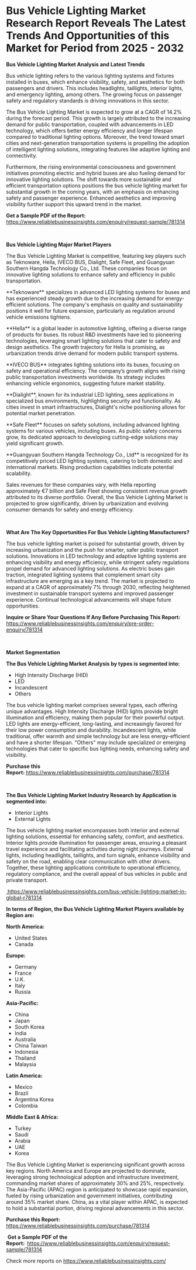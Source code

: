 <p><h1>Bus Vehicle Lighting Market Research Report Reveals The Latest Trends And Opportunities of this Market for Period from 2025 - 2032</h1></p><p><strong>Bus Vehicle Lighting Market Analysis and Latest Trends</strong></p>
<p><p>Bus vehicle lighting refers to the various lighting systems and fixtures installed in buses, which enhance visibility, safety, and aesthetics for both passengers and drivers. This includes headlights, taillights, interior lights, and emergency lighting, among others. The growing focus on passenger safety and regulatory standards is driving innovations in this sector.</p><p>The Bus Vehicle Lighting Market is expected to grow at a CAGR of 14.2% during the forecast period. This growth is largely attributed to the increasing demand for public transportation, coupled with advancements in LED technology, which offers better energy efficiency and longer lifespan compared to traditional lighting options. Moreover, the trend toward smart cities and next-generation transportation systems is propelling the adoption of intelligent lighting solutions, integrating features like adaptive lighting and connectivity.</p><p>Furthermore, the rising environmental consciousness and government initiatives promoting electric and hybrid buses are also fueling demand for innovative lighting solutions. The shift towards more sustainable and efficient transportation options positions the bus vehicle lighting market for substantial growth in the coming years, with an emphasis on enhancing safety and passenger experience. Enhanced aesthetics and improving visibility further support this upward trend in the market.</p></p>
<p><strong>Get a Sample PDF of the Report:&nbsp;</strong> <a href="https://www.reliablebusinessinsights.com/enquiry/request-sample/781314?utm_campaign=3134&utm_medium=2&utm_source=Github&utm_content=ia&utm_term=08032025&utm_id=bus-vehicle-lighting">https://www.reliablebusinessinsights.com/enquiry/request-sample/781314</a></p>
<p>&nbsp;</p>
<p><strong>Bus Vehicle Lighting Major Market Players</strong></p>
<p><p>The Bus Vehicle Lighting Market is competitive, featuring key players such as Teknoware, Hella, IVECO BUS, Dialight, Safe Fleet, and Guangyuan Southern Hangda Technology Co., Ltd. These companies focus on innovative lighting solutions to enhance safety and efficiency in public transportation.</p><p>**Teknoware** specializes in advanced LED lighting systems for buses and has experienced steady growth due to the increasing demand for energy-efficient solutions. The company's emphasis on quality and sustainability positions it well for future expansion, particularly as regulation around vehicle emissions tightens.</p><p>**Hella** is a global leader in automotive lighting, offering a diverse range of products for buses. Its robust R&D investments have led to pioneering technologies, leveraging smart lighting solutions that cater to safety and design aesthetics. The growth trajectory for Hella is promising, as urbanization trends drive demand for modern public transport systems.</p><p>**IVECO BUS** integrates lighting solutions into its buses, focusing on safety and operational efficiency. The company’s growth aligns with rising public transportation investments worldwide. Its strategy includes enhancing vehicle ergonomics, suggesting future market stability.</p><p>**Dialight**, known for its industrial LED lighting, sees applications in specialized bus environments, highlighting security and functionality. As cities invest in smart infrastructures, Dialight's niche positioning allows for potential market penetration.</p><p>**Safe Fleet** focuses on safety solutions, including advanced lighting systems for various vehicles, including buses. As public safety concerns grow, its dedicated approach to developing cutting-edge solutions may yield significant growth.</p><p>**Guangyuan Southern Hangda Technology Co., Ltd** is recognized for its competitively priced LED lighting systems, catering to both domestic and international markets. Rising production capabilities indicate potential scalability.</p><p>Sales revenues for these companies vary, with Hella reporting approximately €7 billion and Safe Fleet showing consistent revenue growth attributed to its diverse portfolio. Overall, the Bus Vehicle Lighting Market is projected to grow significantly, driven by urbanization and evolving consumer demands for safety and energy efficiency.</p></p>
<p>&nbsp;</p>
<p><strong>What Are The Key Opportunities For Bus Vehicle Lighting Manufacturers?</strong></p>
<p><p>The bus vehicle lighting market is poised for substantial growth, driven by increasing urbanization and the push for smarter, safer public transport solutions. Innovations in LED technology and adaptive lighting systems are enhancing visibility and energy efficiency, while stringent safety regulations propel demand for advanced lighting solutions. As electric buses gain traction, integrated lighting systems that complement smart city infrastructure are emerging as a key trend. The market is projected to expand at a CAGR of approximately 7% through 2030, reflecting heightened investment in sustainable transport systems and improved passenger experience. Continual technological advancements will shape future opportunities.</p></p>
<p><strong>Inquire or Share Your Questions If Any Before Purchasing This Report:</strong> <a href="https://www.reliablebusinessinsights.com/enquiry/pre-order-enquiry/781314?utm_campaign=3134&utm_medium=2&utm_source=Github&utm_content=ia&utm_term=08032025&utm_id=bus-vehicle-lighting">https://www.reliablebusinessinsights.com/enquiry/pre-order-enquiry/781314</a></p>
<p>&nbsp;</p>
<p><strong>Market Segmentation</strong></p>
<p><strong>The Bus Vehicle Lighting Market Analysis by types is segmented into:</strong></p>
<p><ul><li>High Intensity Discharge (HID)</li><li>LED</li><li>Incandescent</li><li>Others</li></ul></p>
<p><p>The bus vehicle lighting market comprises several types, each offering unique advantages. High Intensity Discharge (HID) lights provide bright illumination and efficiency, making them popular for their powerful output. LED lights are energy-efficient, long-lasting, and increasingly favored for their low power consumption and durability. Incandescent lights, while traditional, offer warmth and simple technology but are less energy-efficient and have a shorter lifespan. "Others" may include specialized or emerging technologies that cater to specific bus lighting needs, enhancing safety and visibility.</p></p>
<p><strong>Purchase this Report:&nbsp;</strong><a href="https://www.reliablebusinessinsights.com/purchase/781314?utm_campaign=3134&utm_medium=2&utm_source=Github&utm_content=ia&utm_term=08032025&utm_id=bus-vehicle-lighting">https://www.reliablebusinessinsights.com/purchase/781314</a></p>
<p>&nbsp;</p>
<p><strong>The Bus Vehicle Lighting Market Industry Research by Application is segmented into:</strong></p>
<p><ul><li>Interior Lights</li><li>External Lights</li></ul></p>
<p><p>The bus vehicle lighting market encompasses both interior and external lighting solutions, essential for enhancing safety, comfort, and aesthetics. Interior lights provide illumination for passenger areas, ensuring a pleasant travel experience and facilitating activities during night journeys. External lights, including headlights, taillights, and turn signals, enhance visibility and safety on the road, enabling clear communication with other drivers. Together, these lighting applications contribute to operational efficiency, regulatory compliance, and the overall appeal of bus vehicles in public and private transport.</p></p>
<p><a href="https://www.reliablebusinessinsights.com/bus-vehicle-lighting-market-in-global-r781314?utm_campaign=3134&utm_medium=2&utm_source=Github&utm_content=ia&utm_term=08032025&utm_id=bus-vehicle-lighting">&nbsp;https://www.reliablebusinessinsights.com/bus-vehicle-lighting-market-in-global-r781314</a></p>
<p><strong>In terms of Region, the Bus Vehicle Lighting Market Players available by Region are:</strong></p>
<p>
    <p> <strong> North America: </strong>
        <ul>
            <li>United States</li>
            <li>Canada</li>
        </ul>
        </p> 
    <p> <strong> Europe: </strong>
        <ul>
            <li>Germany</li>
            <li>France</li>
            <li>U.K.</li>
            <li>Italy</li>
            <li>Russia</li>
        </ul>
        </p> 
    <p> <strong> Asia-Pacific: </strong>
        <ul>
            <li>China</li>
            <li>Japan</li>
            <li>South Korea</li>
            <li>India</li>
            <li>Australia</li>
            <li>China Taiwan</li>
            <li>Indonesia</li>
            <li>Thailand</li>
            <li>Malaysia</li>
        </ul>
        </p> 
    <p> <strong> Latin America: </strong>
        <ul>
            <li>Mexico</li>
            <li>Brazil</li>
            <li>Argentina Korea</li>
            <li>Colombia</li>
        </ul>
        </p> 
    <p> <strong> Middle East & Africa: </strong>
        <ul>
            <li>Turkey</li>
            <li>Saudi</li>
            <li>Arabia</li>
            <li>UAE</li>
            <li>Korea</li>
        </ul>
    </p>
    </p>
<p><p>The Bus Vehicle Lighting Market is experiencing significant growth across key regions. North America and Europe are projected to dominate, leveraging strong technological adoption and infrastructure investment, commanding market shares of approximately 30% and 25%, respectively. The Asia-Pacific (APAC) region is anticipated to showcase rapid expansion, fueled by rising urbanization and government initiatives, contributing around 35% market share. China, as a vital player within APAC, is expected to hold a substantial portion, driving regional advancements in this sector.</p></p>
<p><strong>Purchase this Report: </strong><a href="https://www.reliablebusinessinsights.com/purchase/781314?utm_campaign=3134&utm_medium=2&utm_source=Github&utm_content=ia&utm_term=08032025&utm_id=bus-vehicle-lighting">https://www.reliablebusinessinsights.com/purchase/781314</a></p>
<p>&nbsp;<strong>Get a Sample PDF of the Report:&nbsp;&nbsp;</strong><a href="https://www.reliablebusinessinsights.com/enquiry/request-sample/781314?utm_campaign=3134&utm_medium=2&utm_source=Github&utm_content=ia&utm_term=08032025&utm_id=bus-vehicle-lighting">https://www.reliablebusinessinsights.com/enquiry/request-sample/781314</a></p>
<p><strong></strong></p>
<p>Check more reports on <a href="https://www.reliablebusinessinsights.com/?utm_campaign=3134&utm_medium=2&utm_source=Github&utm_content=ia&utm_term=08032025&utm_id=bus-vehicle-lighting">https://www.reliablebusinessinsights.com/</a></p>